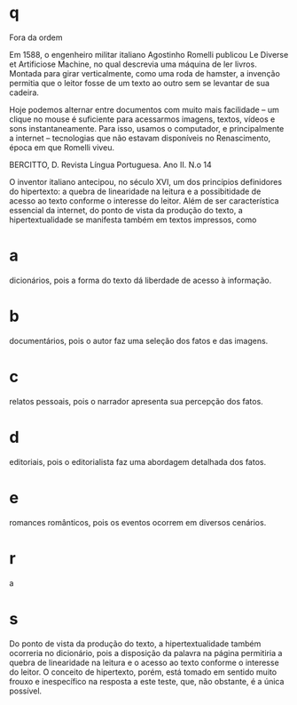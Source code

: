 # q
Fora da ordem

Em 1588, o engenheiro militar italiano Agostinho Romelli publicou Le Diverse et Artificiose Machine, no qual descrevia uma máquina de ler livros. Montada para girar verticalmente, como uma roda de hamster, a invenção permitia que o leitor fosse de um texto ao outro sem se levantar de sua cadeira.

Hoje podemos alternar entre documentos com muito mais facilidade – um clique no mouse é suficiente para acessarmos imagens, textos, vídeos e sons instantaneamente. Para isso, usamos o computador, e principalmente a internet – tecnologias que não estavam disponíveis no Renascimento, época em que Romelli viveu.

BERCITTO, D. Revista Língua Portuguesa. Ano II. N.o 14

O inventor italiano antecipou, no século XVI, um dos princípios definidores do hipertexto: a quebra de linearidade na leitura e a possibitidade de acesso ao texto conforme o interesse do leitor. Além de ser característica essencial da internet, do ponto de vista da produção do texto, a hipertextualidade se manifesta também em textos impressos, como

# a
dicionários, pois a forma do texto dá liberdade de acesso à informação.

# b
documentários, pois o autor faz uma seleção dos fatos e das imagens.

# c
relatos pessoais, pois o narrador apresenta sua percepção dos fatos.

# d
editoriais, pois o editorialista faz uma abordagem detalhada dos fatos.

# e
romances românticos, pois os eventos ocorrem em diversos cenários.

# r
a

# s
Do ponto de vista da produção do texto, a hipertextualidade também ocorreria no dicionário, pois a disposição da palavra na página permitiria a quebra de linearidade na leitura e o acesso ao texto conforme o interesse do leitor. O conceito de hipertexto, porém, está tomado em sentido muito frouxo e inespecífico na resposta a este teste, que, não obstante, é a única possível.
